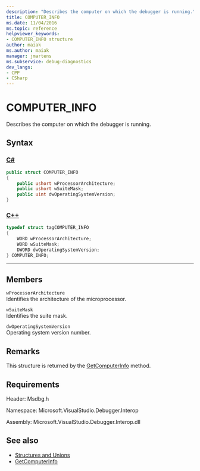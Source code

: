 ```yaml
---
description: "Describes the computer on which the debugger is running."
title: COMPUTER_INFO
ms.date: 11/04/2016
ms.topic: reference
helpviewer_keywords:
- COMPUTER_INFO structure
author: maiak
ms.author: maiak
manager: jmartens
ms.subservice: debug-diagnostics
dev_langs:
- CPP
- CSharp
---
```

# COMPUTER_INFO

Describes the computer on which the debugger is running.

## Syntax

### [C#](#tab/csharp)
```csharp
public struct COMPUTER_INFO
{
    public ushort wProcessorArchitecture;
    public ushort wSuiteMask;
    public uint dwOperatingSystemVersion;
}
```
### [C++](#tab/cpp)
```cpp
typedef struct tagCOMPUTER_INFO
{
    WORD wProcessorArchitecture;
    WORD wSuiteMask;
    DWORD dwOperatingSystemVersion;
} COMPUTER_INFO;
```
---

## Members
`wProcessorArchitecture`\
Identifies the architecture of the microprocessor.

`wSuiteMask`\
Identifies the suite mask.

`dwOperatingSystemVersion`\
Operating system version number.

## Remarks
This structure is returned by the [GetComputerInfo](../../../extensibility/debugger/reference/idebugwindowscomputerport2-getcomputerinfo.md) method.

## Requirements
Header: Msdbg.h

Namespace: Microsoft.VisualStudio.Debugger.Interop

Assembly: Microsoft.VisualStudio.Debugger.Interop.dll

## See also
- [Structures and Unions](../../../extensibility/debugger/reference/structures-and-unions.md)
- [GetComputerInfo](../../../extensibility/debugger/reference/idebugwindowscomputerport2-getcomputerinfo.md)
